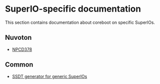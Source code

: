 # SuperIO-specific documentation

This section contains documentation about coreboot on specific SuperIOs.

## Nuvoton

- [NPCD378](nuvoton/npcd378.md)

## Common
- [SSDT generator for generic SuperIOs](common/ssdt.md)
